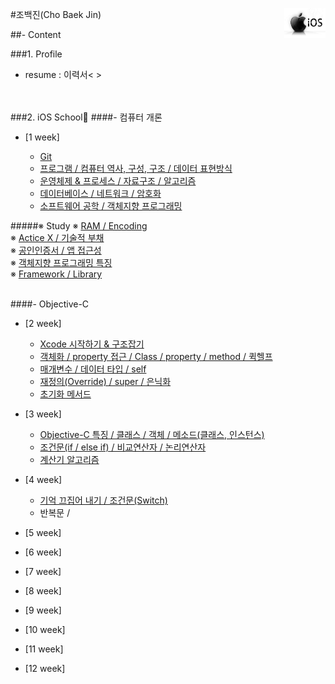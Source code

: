 #조백진(Cho Baek Jin)<a href="url"><img src="Study/Image/apple-logo.png" align="right" height="48" ></a>


##- Content

###1. Profile
- resume : 이력서< >

<br><br>
###2. iOS School🍎
####- 컴퓨터 개론

- [1 week]
  
	- [Git](https://github.com/BaekJinCho/iOS.school/tree/master/ConceptProject/170109)
	- [프로그램 / 컴퓨터 역사, 구성, 구조 / 데이터 표현방식](https://github.com/BaekJinCho/iOS.school/tree/master/ConceptProject/170110)
	- [운영체제 & 프로세스 / 자료구조 / 알고리즘](https://github.com/BaekJinCho/iOS.school/tree/master/ConceptProject/170111)
	- [데이터베이스 / 네트워크 / 암호화](https://github.com/BaekJinCho/iOS.school/tree/master/ConceptProject/170112)
	- [소프트웨어 공학 / 객체지향 프로그래밍](https://github.com/BaekJinCho/iOS.school/tree/master/ConceptProject/170113)


#####※ Study
※ [RAM / Encoding](https://github.com/BaekJinCho/iOS.school/tree/master/Study/Study)<br>
※ [Actice X / 기술적 부채](https://github.com/BaekJinCho/iOS.school/tree/master/Study/Study1)<br>
※ [공인인증서 / 앱 접근성](https://github.com/BaekJinCho/iOS.school/tree/master/Study/Study2)<br>
※ [객체지향 프로그래밍 특징](https://github.com/BaekJinCho/iOS.school/tree/master/Study/Study3)<br>
※ [Framework / Library](https://github.com/BaekJinCho/iOS.school/tree/master/Study/Study4)

<br>
####- Objective-C

- [2 week]
	- [Xcode 시작하기 & 구조잡기](https://github.com/BaekJinCho/iOS.school/tree/master/ConceptProject/170116)
	-  [객체화 / property 접근 / Class / property / method / 퀵헬프](https://github.com/BaekJinCho/iOS.school/tree/master/ConceptProject/170117)
	- [매개변수 / 데이터 타입 / self](https://github.com/BaekJinCho/iOS.school/tree/master/ConceptProject/17011819)
	- [재정의(Override) / super / 은닉화](https://github.com/BaekJinCho/iOS.school/tree/master/ConceptProject/170119)
	- [초기화 메서드](https://github.com/BaekJinCho/iOS.school/tree/master/ConceptProject/170120)

- [3 week]
	- [Objective-C 특징 / 클래스 / 객체 / 메소드(클래스, 인스턴스)](https://github.com/BaekJinCho/iOS.school/tree/master/ConceptProject/170123)
	- [조건문(if / else if) / 비교연산자 / 논리연산자](https://github.com/BaekJinCho/iOS.school/tree/master/ConceptProject/170124) 
	- [계산기 알고리즘](https://github.com/BaekJinCho/iOS.school/tree/master/Study/Study5)  

- [4 week]
	- [기억 끄집어 내기 / 조건문(Switch)](https://github.com/BaekJinCho/iOS.school/tree/master/ConceptProject/170131)
	- 반복문 / 

- [5 week]

- [6 week]

- [7 week]

- [8 week]

- [9 week]

- [10 week]

- [11 week]

- [12 week]
